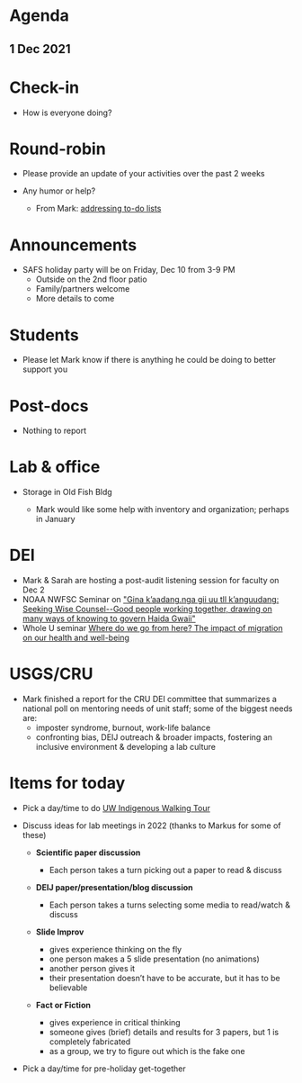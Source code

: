 # Agenda

## 1 Dec 2021


# Check-in

* How is everyone doing?


# Round-robin

* Please provide an update of your activities over the past 2 weeks

* Any humor or help?
    * From Mark: [addressing to-do lists](https://twitter.com/danidonovan/status/1465824820638199812/photo/1)


# Announcements

* SAFS holiday party will be on Friday, Dec 10 from 3-9 PM
    * Outside on the 2nd floor patio
    * Family/partners welcome
    * More details to come


# Students

* Please let Mark know if there is anything he could be doing to better support you


# Post-docs

* Nothing to report


# Lab & office

* Storage in Old Fish Bldg

    - Mark would like some help with inventory and organization; perhaps in January


# DEI

* Mark & Sarah are hosting a post-audit listening session for faculty on Dec 2
* NOAA NWFSC Seminar on ["Gina k’aadang.nga gii uu tll k’anguudang: Seeking Wise Counsel--Good people working together, drawing on many ways of knowing to govern Haida Gwaii"](https://www.fisheries.noaa.gov/event/monster-seminar-jam-lynn-lee-niisii-guujaww)
* Whole U seminar [Where do we go from here? The impact of migration on our health and well-being](https://wholeu.admin.washington.edu/uwnetid/twuext/EventDetail.aspx?regid=&eventid=1327&eventsessionid=1315)
 

# USGS/CRU

* Mark finished a report for the CRU DEI committee that summarizes a national poll on mentoring needs of unit staff; some of the biggest needs are:
    * imposter syndrome, burnout, work-life balance
    * confronting bias, DEIJ outreach & broader impacts, fostering an inclusive environment & developing a lab culture


# Items for today

* Pick a day/time to do [UW Indigenous Walking Tour](https://ais.washington.edu/sites/ais/files/documents/indigenous_walking_tour_at_the_uw.pdf)

* Discuss ideas for lab meetings in 2022 (thanks to Markus for some of these)
    * **Scientific paper discussion**
        * Each person takes a turn picking out a paper to read & discuss
    
    * **DEIJ paper/presentation/blog discussion**
        * Each person takes a turns selecting some media to read/watch & discuss
    
    * **Slide Improv**
        * gives experience thinking on the fly
        * one person makes a 5 slide presentation (no animations)
        * another person gives it
        * their presentation doesn’t have to be accurate, but it has to be believable
    
    * **Fact or Fiction**
        * gives experience in critical thinking
        * someone gives (brief) details and results for 3 papers, but 1 is completely fabricated
        * as a group, we try to figure out which is the fake one

* Pick a day/time for pre-holiday get-together

